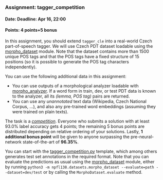 ### Assignment: tagger_competition
#### Date: Deadline: Apr 16, 22:00
#### Points: 4 points+5 bonus

In this assignment, you should extend `tagger_cle`
into a real-world Czech part-of-speech tagger. We will use
Czech PDT dataset loadable using the [morpho_dataset](https://ufal.mff.cuni.cz/~straka/courses/npfl138/2425/docs/datasets/morpho_dataset/)
module. Note that the dataset contains more than 1500 unique POS tags and that
the POS tags have a fixed structure of 15 positions (so it is possible to
generate the POS tag characters independently).

You can use the following additional data in this assignment:
- You can use outputs of a morphological analyzer loadable with
  [morpho_analyzer](https://ufal.mff.cuni.cz/~straka/courses/npfl138/2425/docs/datasets/morpho_analyzer/).
  If a word form in train, dev, or test PDT data is known to the analyzer,
  all its _(lemma, POS tag)_ pairs are returned.
- You can use any _unannotated_ text data (Wikipedia, Czech National Corpus, …),
  and also any pre-trained word embeddings (assuming they were trained on plain
  texts).

The task is a [_competition_](https://ufal.mff.cuni.cz/courses/npfl138/2425-summer#competitions).
Everyone who submits a solution with at least 93.0% label accuracy gets
4 points; the remaining 5 bonus points are distributed depending on relative ordering
of your solutions. Lastly, **1 additional bonus point** will be given to anyone surpassing
the pre-neural-network state-of-the-art of **96.35%**.

You can start with the
[tagger_competition.py](https://github.com/ufal/npfl138/tree/master/labs/07/tagger_competition.py)
template, which among others generates test set annotations in the required format. Note that
you can evaluate the predictions as usual using the
[morpho_dataset](https://ufal.mff.cuni.cz/~straka/courses/npfl138/2425/docs/datasets/morpho_dataset/)
module, either by running `python3 -m npfl138.datasets.morpho_dataset --evaluate=path --dataset=dev/test`
or by calling the `MorphoDataset.evaluate` method.

